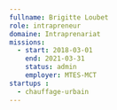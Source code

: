 ```yaml
---
fullname: Brigitte Loubet
role: intrapreneur
domaine: Intraprenariat
missions:
  - start: 2018-03-01
    end: 2021-03-31
    status: admin
    employer: MTES-MCT
startups :
  - chauffage-urbain
---
```

